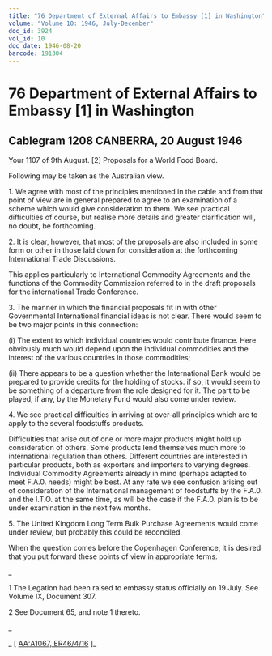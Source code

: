 ```yaml
---
title: "76 Department of External Affairs to Embassy [1] in Washington"
volume: "Volume 10: 1946, July-December"
doc_id: 3924
vol_id: 10
doc_date: 1946-08-20
barcode: 191304
---
```


# 76 Department of External Affairs to Embassy [1] in Washington

## Cablegram 1208 CANBERRA, 20 August 1946

Your 1107 of 9th August. [2] Proposals for a World Food Board.

Following may be taken as the Australian view.

1\. We agree with most of the principles mentioned in the cable and from that point of view are in general prepared to agree to an examination of a scheme which would give consideration to them. We see practical difficulties of course, but realise more details and greater clarification will, no doubt, be forthcoming.

2\. It is clear, however, that most of the proposals are also included in some form or other in those laid down for consideration at the forthcoming International Trade Discussions.

This applies particularly to International Commodity Agreements and the functions of the Commodity Commission referred to in the draft proposals for the international Trade Conference.

3\. The manner in which the financial proposals fit in with other Governmental International financial ideas is not clear. There would seem to be two major points in this connection:

(i) The extent to which individual countries would contribute finance. Here obviously much would depend upon the individual commodities and the interest of the various countries in those commodities;

(ii) There appears to be a question whether the International Bank would be prepared to provide credits for the holding of stocks. if so, it would seem to be something of a departure from the role designed for it. The part to be played, if any, by the Monetary Fund would also come under review.

4\. We see practical difficulties in arriving at over-all principles which are to apply to the several foodstuffs products.

Difficulties that arise out of one or more major products might hold up consideration of others. Some products lend themselves much more to international regulation than others. Different countries are interested in particular products, both as exporters and importers to varying degrees. Individual Commodity Agreements already in mind (perhaps adapted to meet F.A.0. needs) might be best. At any rate we see confusion arising out of consideration of the International management of foodstuffs by the F.A.0. and the I.T.O. at the same time, as will be the case if the F.A.0. plan is to be under examination in the next few months.

5\. The United Kingdom Long Term Bulk Purchase Agreements would come under review, but probably this could be reconciled.

When the question comes before the Copenhagen Conference, it is desired that you put forward these points of view in appropriate terms.

_

1 The Legation had been raised to embassy status officially on 19 July. See Volume IX, Document 307.

2 See Document 65, and note 1 thereto.

_

_ [ [AA:A1067, ER46/4/16](http://www.naa.gov.au/cgi-bin/Search?O=I&Number=191304) ]_
